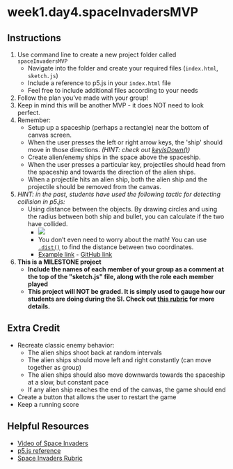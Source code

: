 # week1.day4.spaceInvadersMVP

## Instructions
1. Use command line to create a new project folder called `spaceInvadersMVP`
    - Navigate into the folder and create your required files (`index.html`, `sketch.js`) 
    - Include a reference to p5.js in your `index.html` file
    - Feel free to include additional files according to your needs
2. Follow the plan you’ve made with your group!
3. Keep in mind this will be another MVP - it does NOT need to look perfect.
4. Remember:
    - Setup up a spaceship (perhaps a rectangle) near the bottom of canvas screen.
    - When the user presses the left or right arrow keys, the 'ship' should move in those directions. *(HINT: check out [keyIsDown()](https://p5js.org/reference/#/p5/keyIsDown))*
    - Create alien/enemy ships in the space above the spaceship.
    - When the user presses a particular key, projectiles should head from the spaceship and towards the direction of the alien ships.
    - When a projectile hits an alien ship, both the alien ship and the projectile should be removed from the canvas.
5. *HINT: in the past, students have used the following tactic for detecting collision in p5.js:*
   - Using distance between the objects. By drawing circles and using the radius between both ship and bullet, you can calculate if the two have collided.
     - ![](https://www.onlinemath4all.com/images/external.png)
     - You don’t even need to worry about the math! You can use [`.dist()`](https://p5js.org/reference/#/p5/dist) to find the distance between two coordinates. 
     - [Example link](https://allstarcodeorg.github.io/collisionExample/) - [GitHub link](https://github.com/AllStarCodeOrg/collisionExample)
6. **This is a MILESTONE project**
    - **Include the names of each member of your group as a comment at the top of the "sketch.js" file, along with the role each member played**
    - **This project will NOT be graded. It is simply used to gauge how our students are doing during the SI. Check out [this rubric](https://docs.google.com/document/d/18_SRRPzDNqv_xdeS6oVoNOp80B16-JC3oa4jzwy6GLk/edit?usp=sharing) for more details.**

## Extra Credit
- Recreate classic enemy behavior:
    - The alien ships shoot back at random intervals
    - The alien ships should move left and right constantly (can move together as group)
    - The alien ships should also move downwards towards the spaceship at a slow, but constant pace
    - If any alien ship reaches the end of the canvas, the game should end
- Create a button that allows the user to restart the game
- Keep a running score

## Helpful Resources
- [Video of Space Invaders](https://www.youtube.com/watch?v=D1jZaIPeD5w)
- [p5.js reference](https://p5js.org/reference/)
- [Space Invaders Rubric ](https://drive.google.com/open?id=1lBO5jk0UNVU5elj2EOcCFiCj7G7fysLSAnokhNNBb4E)
